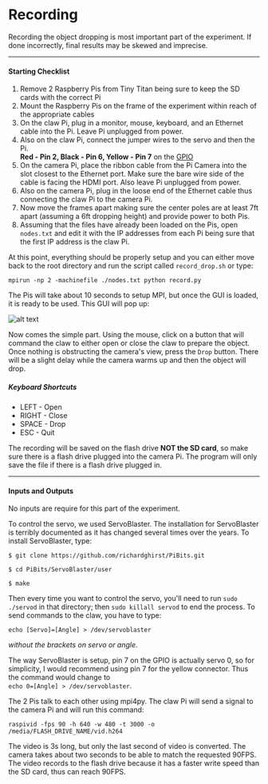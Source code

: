 Recording
=========

Recording the object dropping is most important part of the experiment. If done incorrectly, final results may be skewed and imprecise.

--------------

#### Starting Checklist  
   1. Remove 2 Raspberry Pis from Tiny Titan being sure to keep the SD cards with the correct Pi  
   2. Mount the Raspberry Pis on the frame of the experiment within reach of the appropriate cables  
   3. On the claw Pi, plug in a monitor, mouse, keyboard, and an Ethernet cable into the Pi. Leave Pi unplugged from power.
   4. Also on the claw Pi, connect the jumper wires to the servo and then the Pi.  
   **Red - Pin 2, Black - Pin 6, Yellow - Pin 7** on the [GPIO](http://www.andremiller.net/wp-content/uploads/2013/01/RaspberryPiPinouts2.png)  
   5. On the camera Pi, place the ribbon cable from the Pi Camera into the slot closest to the Ethernet port. Make sure the bare wire side of the cable is facing the HDMI port. Also leave Pi unplugged from power.  
   6. Also on the camera Pi, plug in the loose end of the Ethernet cable thus connecting the claw Pi to the camera Pi.  
   7. Now move the frames apart making sure the center poles are at least 7ft apart (assuming a 6ft dropping height) and provide power to both Pis.  
   8. Assuming that the files have already been loaded on the Pis, open `nodes.txt` and edit it with the IP addresses from each Pi being sure that the first IP address is the claw Pi.  
   
At this point, everything should be properly setup and you can either move back to the root directory and run the script called `record_drop.sh` or type:  

```
mpirun -np 2 -machinefile ./nodes.txt python record.py
```

The Pis will take about 10 seconds to setup MPI, but once the GUI is loaded, it is ready to be used. This GUI will pop up:  

![alt text](https://github.com/mjdonovan410/TinyTitan-PhysicsExperiment/raw/master/Record/Images/gui.png "Record GUI")

Now comes the simple part. Using the mouse, click on a button that will command the claw to either open or close the claw to prepare the object. 
Once nothing is obstructing the camera's view, press the `Drop` button. There will be a slight delay while the camera warms up and then the object will drop.

##### Keyboard Shortcuts  
* LEFT - Open
* RIGHT - Close
* SPACE - Drop
* ESC - Quit

The recording will be saved on the flash drive **NOT the SD card**, so make sure there is a flash drive plugged into the camera Pi. The program will only save the file if there is a flash drive plugged in.

-------
#### Inputs and Outputs
No inputs are require for this part of the experiment.  

To control the servo, we used ServoBlaster. The installation for ServoBlaster is terribly documented as it has changed several times over the years. To install ServoBlaster, type:  

```
$ git clone https://github.com/richardghirst/PiBits.git
```  
```
$ cd PiBits/ServoBlaster/user
```  
```
$ make
```  

Then every time you want to control the servo, you'll need to run `sudo ./servod` in that directory; then `sudo killall servod` to end the process. To send commands to the claw, you have to type:

```
echo [Servo]=[Angle] > /dev/servoblaster
```   
*without the brackets on servo or angle*.  

The way ServoBlaster is setup, pin 7 on the GPIO is actually servo 0, so for simplicity, I would recommend using pin 7 for the yellow connector. Thus the command would change to  
`echo 0=[Angle] > /dev/servoblaster`.

The 2 Pis talk to each other using mpi4py. The claw Pi will send a signal to the camera Pi and will run this command:  
```
raspivid -fps 90 -h 640 -w 480 -t 3000 -o /media/FLASH_DRIVE_NAME/vid.h264
```  

The video is 3s long, but only the last second of video is converted. The camera takes about two seconds to be able to match the requested 90FPS. The video records to the flash drive because it has a faster write speed than the SD card, thus can reach 90FPS.